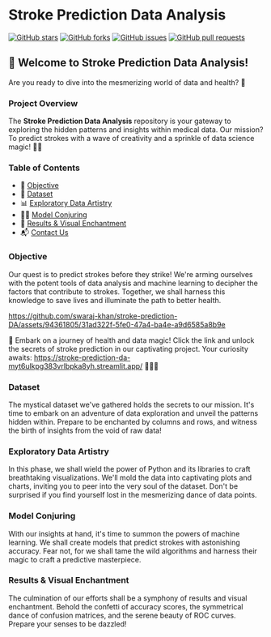 # Stroke Prediction Data Analysis

[![GitHub stars](https://img.shields.io/github/stars/swaraj-khan/stroke-prediction-DA?style=social)](https://github.com/swaraj-khan/stroke-prediction-DA/stargazers)
[![GitHub forks](https://img.shields.io/github/forks/swaraj-khan/stroke-prediction-DA?style=social)](https://github.com/swaraj-khan/stroke-prediction-DA/network/members)
[![GitHub issues](https://img.shields.io/github/issues/swaraj-khan/stroke-prediction-DA)](https://github.com/swaraj-khan/stroke-prediction-DA/issues)
[![GitHub pull requests](https://img.shields.io/github/issues-pr/swaraj-khan/stroke-prediction-DA)](https://github.com/swaraj-khan/stroke-prediction-DA/pulls)

## 👋 Welcome to Stroke Prediction Data Analysis!

Are you ready to dive into the mesmerizing world of data and health? 🌌

### Project Overview

The **Stroke Prediction Data Analysis** repository is your gateway to exploring the hidden patterns and insights within medical data. Our mission? To predict strokes with a wave of creativity and a sprinkle of data science magic! 🎩✨

### Table of Contents

- 🎯 [Objective](#objective)
- 📂 [Dataset](#dataset)
- 📊 [Exploratory Data Artistry](#exploratory-data-artistry)
- 🧙‍♂️ [Model Conjuring](#model-conjuring)
- 🌟 [Results & Visual Enchantment](#results--visual-enchantment)
- 📬 [Contact Us](#contact-us)

### Objective

Our quest is to predict strokes before they strike! We're arming ourselves with the potent tools of data analysis and machine learning to decipher the factors that contribute to strokes. Together, we shall harness this knowledge to save lives and illuminate the path to better health.


https://github.com/swaraj-khan/stroke-prediction-DA/assets/94361805/31ad322f-5fe0-47a4-ba4e-a9d6585a8b9e

🚀 Embark on a journey of health and data magic! Click the link and unlock the secrets of stroke prediction in our captivating project. Your curiosity awaits: https://stroke-prediction-da-myt6ulkpg383vrlbpka8yh.streamlit.app/ 🧙‍♂️🔮

### Dataset

The mystical dataset we've gathered holds the secrets to our mission. It's time to embark on an adventure of data exploration and unveil the patterns hidden within. Prepare to be enchanted by columns and rows, and witness the birth of insights from the void of raw data!

### Exploratory Data Artistry

In this phase, we shall wield the power of Python and its libraries to craft breathtaking visualizations. We'll mold the data into captivating plots and charts, inviting you to peer into the very soul of the dataset. Don't be surprised if you find yourself lost in the mesmerizing dance of data points.

### Model Conjuring
With our insights at hand, it's time to summon the powers of machine learning. We shall create models that predict strokes with astonishing accuracy. Fear not, for we shall tame the wild algorithms and harness their magic to craft a predictive masterpiece.

### Results & Visual Enchantment
The culmination of our efforts shall be a symphony of results and visual enchantment. Behold the confetti of accuracy scores, the symmetrical dance of confusion matrices, and the serene beauty of ROC curves. Prepare your senses to be dazzled!
